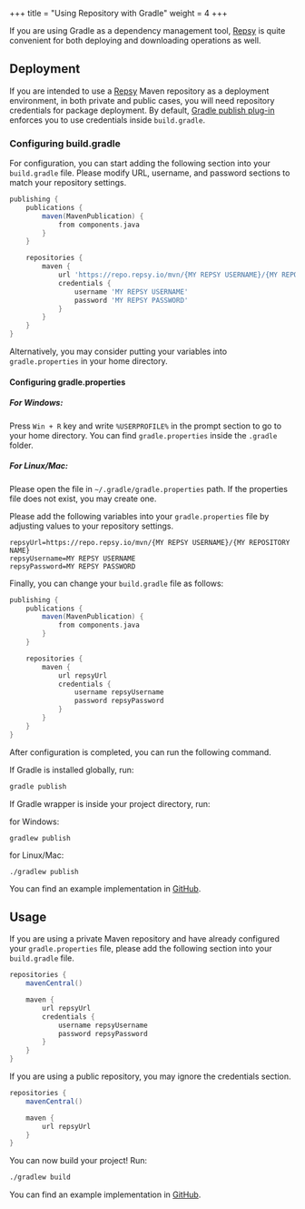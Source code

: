 +++
title = "Using Repository with Gradle"
weight = 4
+++

If you are using Gradle as a dependency management tool, [Repsy](https://repsy.io) is quite convenient for both deploying and downloading operations as well.

## Deployment

If you are intended to use a [Repsy](https://repsy.io) Maven repository as a deployment environment, in both private and public cases, you will need repository credentials for package deployment. By default, [Gradle publish plug-in](https://docs.gradle.org/current/userguide/publishing_maven.html) enforces you to use credentials inside `build.gradle`.

### Configuring build.gradle

For configuration, you can start adding the following section into your `build.gradle` file. Please modify URL, username, and password sections to match your repository settings.

```groovy
publishing {
    publications {
        maven(MavenPublication) {
            from components.java
        }
    }

    repositories {
        maven {
            url 'https://repo.repsy.io/mvn/{MY REPSY USERNAME}/{MY REPOSITORY NAME}'
            credentials {
                username 'MY REPSY USERNAME'
                password 'MY REPSY PASSWORD'
            }
        }
    }
}
```

Alternatively, you may consider putting your variables into `gradle.properties` in your home directory.

#### Configuring gradle.properties

##### For Windows:

Press `Win + R` key and write `%USERPROFILE%` in the prompt section to go to your home directory. You can find `gradle.properties` inside the `.gradle` folder.

##### For Linux/Mac:

Please open the file in `~/.gradle/gradle.properties` path. If the properties file does not exist, you may create one.

Please add the following variables into your `gradle.properties` file by adjusting values to your repository settings.

```properties
repsyUrl=https://repo.repsy.io/mvn/{MY REPSY USERNAME}/{MY REPOSITORY NAME}
repsyUsername=MY REPSY USERNAME
repsyPassword=MY REPSY PASSWORD
```

Finally, you can change your `build.gradle` file as follows:

```groovy
publishing {
    publications {
        maven(MavenPublication) {
            from components.java
        }
    }

    repositories {
        maven {
            url repsyUrl
            credentials {
                username repsyUsername
                password repsyPassword
            }
        }
    }
}
```

After configuration is completed, you can run the following command.

If Gradle is installed globally, run:

```bash
gradle publish
```

If Gradle wrapper is inside your project directory, run:

for Windows:

```
gradlew publish
```

for Linux/Mac:

```
./gradlew publish
```

You can find an example implementation in [GitHub](https://github.com/repsyio/example-gradle-deploy).

## Usage

If you are using a private Maven repository and have already configured your `gradle.properties` file, please add the following section into your `build.gradle` file.

```groovy
repositories {
    mavenCentral()

    maven {
        url repsyUrl
        credentials {
            username repsyUsername
            password repsyPassword
        }
    }
}
```

If you are using a public repository, you may ignore the credentials section.

```groovy
repositories {
    mavenCentral()

    maven {
        url repsyUrl
    }
}
```

You can now build your project! Run:

```bash
./gradlew build
```

You can find an example implementation in [GitHub](https://github.com/repsyio/example-gradle-usage).

